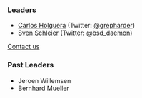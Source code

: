 ### Leaders

* [Carlos Holguera](mailto://carlos.holguera@owasp.org) (Twitter: [@grepharder](https://twitter.com/grepharder))
* [Sven Schleier](mailto://sven.schleier@owasp.org) (Twitter: [@bsd_daemon](https://twitter.com/bsd_daemon))

[Contact us](https://mas.owasp.org/#connect-with-us)

### Past Leaders

- Jeroen Willemsen
- Bernhard Mueller
